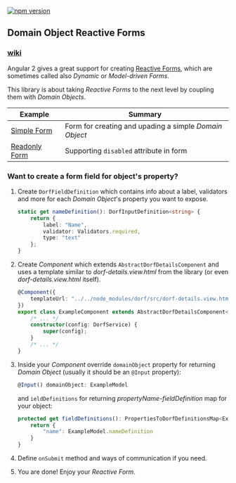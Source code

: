 [![npm version](https://img.shields.io/npm/v/dorf.svg)](https://www.npmjs.com/package/dorf)
## Domain Object Reactive Forms

### [wiki](https://github.com/mat3e/dorf/wiki)

Angular 2 gives a great support for creating [Reactive Forms](https://angular.io/docs/ts/latest/cookbook/dynamic-form.html), which are sometimes called also _Dynamic_ or _Model-driven Forms_.

This library is about taking _Reactive Forms_ to the next level by coupling them with _Domain Objects_.

Example | Summary
--- | ---
[Simple Form](https://plnkr.co/edit/5I5eKSuxcWnWbYjKQeTF?p=preview) | Form for creating and upading a simple _Domain Object_
[Readonly Form](https://plnkr.co/edit/a6Z4pb?p=preview) | Supporting `disabled` attribute in form

### Want to create a form field for object's property?
1. Create  `DorfFieldDefinition` which contains info about a label, validators and more for each _Domain Object_'s property you want to expose.
    ```typescript
    static get nameDefinition(): DorfInputDefinition<string> {
        return {
            label: "Name",
            validator: Validators.required,
            type: "text"
        };
    }
    ```

2. Create _Component_ which extends `AbstractDorfDetailsComponent` and uses a template similar to _dorf-details.view.html_ from the library (or even _dorf-details.view.html_ itself).
    ```typescript
    @Component({
        templateUrl: "../../node_modules/dorf/src/dorf-details.view.html"
    })
    export class ExampleComponent extends AbstractDorfDetailsComponent<ExampleModel> implements OnInit { 
        /* ... */
        constructor(config: DorfService) {
            super(config);
        }
        /* ... */
	}
    ```

3. Inside your _Component_ override `domainObject` property for returning _Domain Object_ (usually it should be an `@Input` property):
    ```typescript
    @Input() domainObject: ExampleModel
    ```

    and `ieldDefinitions` for returning _propertyName-fieldDefinition_ map for your object:
    
    ```typescript
    protected get fieldDefinitions(): PropertiesToDorfDefinitionsMap<ExampleModel> {
        return {
            "name": ExampleModel.nameDefinition
        }
    }
    ```

4. Define `onSubmit` method and ways of communication if you need.

5. You are done! Enjoy your _Reactive Form_.
